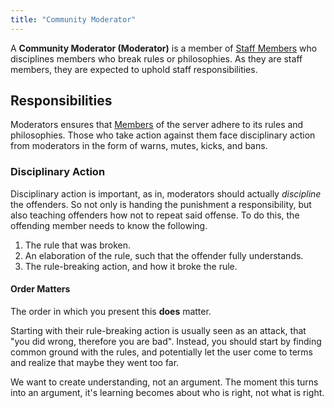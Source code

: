 ```yaml
---
title: "Community Moderator"
---
```

A **Community Moderator (Moderator)** is a member of [Staff Members](definitions/Staff%20Members.md) who disciplines members who break rules or philosophies. As they are staff members, they are expected to uphold staff responsibilities.

## Responsibilities
Moderators ensures that [Members](Members) of the server adhere to its rules and philosophies. Those who take action against them face disciplinary action from moderators in the form of warns, mutes, kicks, and bans.

### Disciplinary Action
Disciplinary action is important, as in, moderators should actually *discipline* the offenders. So not only is handing the punishment a responsibility, but also teaching offenders how not to repeat said offense. To do this, the offending member needs to know the following.
1. The rule that was broken.
2. An elaboration of the rule, such that the offender fully understands.
3. The rule-breaking action, and how it broke the rule.

#### Order Matters
The order in which you present this **does** matter. 

Starting with their rule-breaking action is usually seen as an attack, that "you did wrong, therefore you are bad". Instead, you should start by finding common ground with the rules, and potentially let the user come to terms and realize that maybe they went too far.

We want to create understanding, not an argument. The moment this turns into an argument, it's learning becomes about who is right, not what is right.